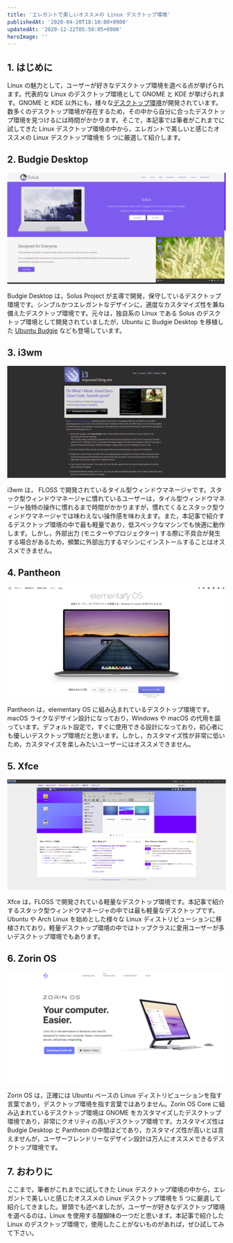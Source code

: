 ```yaml
---
title: 'エレガントで美しいオススメの Linux デスクトップ環境'
publishedAt: '2020-04-20T18:10:00+0900'
updatedAt: '2020-12-22T05:50:05+0900'
heroImage: ''
---
```


## 1. はじめに

Linux の魅力として，ユーザーが好きなデスクトップ環境を選べる点が挙げられます。代表的な Linux のデスクトップ環境として GNOME と KDE が挙げられます。GNOME と KDE 以外にも，様々な[デスクトップ環境](https://wiki.archlinux.jp/index.php/%E3%83%87%E3%82%B9%E3%82%AF%E3%83%88%E3%83%83%E3%83%97%E7%92%B0%E5%A2%83)が開発されています。数多くのデスクトップ環境が存在するため，その中から自分に合ったデスクトップ環境を見つけるには時間がかかります。そこで，本記事では筆者がこれまでに試してきた Linux デスクトップ環境の中から，エレガントで美しいと感じたオススメの Linux デスクトップ環境を 5 つに厳選して紹介します。

## 2. Budgie Desktop

[![Budgie Desktop](c6e62fe9dafec0acd873d763877bd9c5.png)](https://getsol.us/home/)

Budgie Desktop は，Solus Project が主導で開発，保守しているデスクトップ環境です。シンプルかつエレガントなデザインに，適度なカスタマイズ性を兼ね備えたデスクトップ環境です。元々は，独自系の Linux である Solus のデスクトップ環境として開発されていましたが，Ubuntu に Budgie Desktop を移植した [Ubuntu Budgie](https://ubuntubudgie.org/) なども登場しています。

## 3. i3wm

[![i3wm](f51873feb46400044a39a41ac1226d57.png)](https://i3wm.org/)

i3wm は， FLOSS で開発されているタイル型ウィンドウマネージャです。スタック型ウィンドウマネージャに慣れているユーザーは，タイル型ウィンドウマネージャ独特の操作に慣れるまで時間がかかりますが，慣れてくるとスタック型ウィンドウマネージャでは味わえない操作感を味わえます。また，本記事で紹介するデスクトップ環境の中で最も軽量であり，低スペックなマシンでも快適に動作します。しかし，外部出力 (モニターやプロジェクター) する際に不具合が発生する場合があるため，頻繁に外部出力するマシンにインストールすることはオススメできません。

## 4. Pantheon

[![Pantheon](7464059a73120febcc8483de9a184e01.png)](https://elementary.io/ja/)

Pantheon は，elementary OS に組み込まれているデスクトップ環境です。macOS ライクなデザイン設計になっており，Windows や macOS の代用を謳っています。デフォルト設定で，すぐに使用できる設計になっており，初心者にも優しいデスクトップ環境だと思います。しかし，カスタマイズ性が非常に低いため，カスタマイズを楽しみたいユーザーにはオススメできません。

## 5. Xfce

[![Xfce](3b6cd2a99f56a3a7e93bc9177e614d61.png)](https://www.xfce.org/)

Xfce は，FLOSS で開発されている軽量なデスクトップ環境です。本記事で紹介するスタック型ウィンドウマネージャの中では最も軽量なデスクトップです。Ubuntu や Arch Linux を始めとした様々な Linux ディストリビューションに移植されており，軽量デスクトップ環境の中ではトップクラスに愛用ユーザーが多いデスクトップ環境でもあります。

## 6. Zorin OS

[![Zorin OS](2dbada566de164e104268c9fe14c8582.png)](https://zorinos.com/)

Zorin OS は，正確には Ubuntu ベースの Linux ディストリビューションを指す言葉であり，デスクトップ環境を指す言葉ではありません。Zorin OS Core に組み込まれているデスクトップ環境は GNOME をカスタマイズしたデスクトップ環境であり，非常にクオリティの高いデスクトップ環境です。カスタマイズ性は Budgie Desktop と Pantheon の中間ほどであり，カスタマイズ性が高いとは言えませんが，ユーザーフレンドリーなデザイン設計は万人にオススメできるデスクトップ環境です。

## 7. おわりに

ここまで，筆者がこれまでに試してきた Linux デスクトップ環境の中から，エレガントで美しいと感じたオススメの Linux デスクトップ環境を 5 つに厳選して紹介してきました。冒頭でも述べましたが，ユーザーが好きなデスクトップ環境を選べるのは，Linux を使用する醍醐味の一つだと思います。本記事で紹介した Linux のデスクトップ環境で，使用したことがないものがあれば，ぜひ試してみて下さい。
